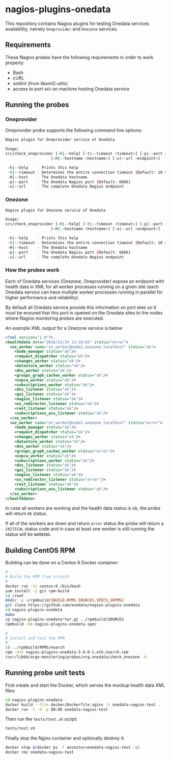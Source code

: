 # nagios-plugins-onedata

This repository contains Nagios plugins for testing Onedata services availability,
namely `Oneprovider` and `Onezone` services.

## Requirements

These Nagios probes have the following requirements in order to work properly:

- Bash
- cURL
- xmllint (from libxml2-utils)
- access to port `443` on machine hosting Onedata service

## Running the probes

### Oneprovider

Oneprovider probe supports the following command line options:

```bash
Nagios plugin for Oneprovider service of Onedata

Usage:
src/check_oneprovider [-h|--help] [-t|--timeout <timeout>] [-p|--port <port>]
                    [-H|--hostname <hostname>] [-u|--url <endpoint>]

 -h|--help    - Prints this help
 -t|--timeout - Determines the entire connection timeout (Default: 10 seconds)
 -H|--host    - The Onedata hostname
 -p|--port    - The Onedata Nagios port (Default: 6666)
 -u|--url     - The complete Onedata Nagios endpoint
```

### Onezone

```bash
Nagios plugin for Onezone service of Onedata

Usage:
src/check_oneprovider [-h|--help] [-t|--timeout <timeout>] [-p|--port <port>]
                    [-H|--hostname <hostname>] [-u|--url <endpoint>]

 -h|--help    - Prints this help
 -t|--timeout - Determines the entire connection timeout (Default: 10 seconds)
 -H|--host    - The Onedata hostname
 -p|--port    - The Onedata Nagios port (Default: 6666)
 -u|--url     - The complete Onedata Nagios endpoint
```

### How the probes work

Each of Onedata services (Onezone, Oneprovider) expose an endpoint with health data in
XML for all worker processes running on a given site (each Onedata service can have
mutliple worker processes running in parallel for higher performance and reliability).

By default all Onedata service provide this information on port `6666` so it must be ensured that this port is opened on the Onedata sites to the nodes where Nagios monitoring probes are executed.

An example XML output for a Onezone service is below:

```xml
<?xml version="1.0"?>
<healthdata date="2016/11/24 13:10:02" status="error">
  <oz_worker name="oz_worker@node1.onezone.localhost" status="ok">
    <node_manager status="ok"/>
    <request_dispatcher status="ok"/>
    <changes_worker status="ok"/>
    <datastore_worker status="ok"/>
    <dns_worker status="ok"/>
    <groups_graph_caches_worker status="ok"/>
    <ozpca_worker status="ok"/>
    <subscriptions_worker status="ok"/>
    <dns_listener status="ok"/>
    <gui_listener status="ok"/>
    <nagios_listener status="ok"/>
    <oz_redirector_listener status="ok"/>
    <rest_listener status="ok"/>
    <subscriptions_wss_listener status="ok"/>
  </oz_worker>
  <oz_worker name="oz_worker@node2.onezone.localhost" status="error">
    <node_manager status="ok"/>
    <request_dispatcher status="ok"/>
    <changes_worker status="ok"/>
    <datastore_worker status="ok"/>
    <dns_worker status="ok"/>
    <groups_graph_caches_worker status="error"/>
    <ozpca_worker status="ok"/>
    <subscriptions_worker status="ok"/>
    <dns_listener status="ok"/>
    <gui_listener status="ok"/>
    <nagios_listener status="ok"/>
    <oz_redirector_listener status="error"/>
    <rest_listener status="ok"/>
    <subscriptions_wss_listener status="ok"/>
  </oz_worker>
</healthdata>
```

In case all workers are working and the health data status is ok, the probe will return `OK` status.

If all of the workers are down and return `error` status the probe will return a `CRITICAL` status code and in case at least one worker is still running the status will be `WARNING`.

## Building CentOS RPM

Building can be done on a Centos 6 Docker container:

```bash
#
# Build the RPM from scratch
#
docker run -ti centos:6 /bin/bash
yum install -y git rpm-build
cd /root
mkdir -p ~/rpmbuild/{BUILD,RPMS,SOURCES,SPECS,SRPMS}
git clone https://github.com/onedata/nagios-plugins-onedata
cd nagios-plugins-onedata
make
cp nagios-plugins-onedata*tar.gz ../rpmbuild/SOURCES
rpmbuild -bb nagios-plugins-onedata.spec

#
# Install and test the RPM
#
cd ../rpmbuild/RPMS/noarch
rpm -Uvh nagios-plugins-onedata-3.0.0-1.el6.noarch.rpm
/usr/lib64/argo-monitoring/probes/org.onedata/check_onezone -h
```

## Running probe unit tests

First create and start the Docker, which serves the mockup health data XML files:

```bash
cd nagios-plugins-onedata
docker build --file docker/Dockerfile.nginx -t onedata-nagios-test .
docker run -t -d -p 80:80 onedata-nagios-test
```

Then run the `tests/test.sh` script:

```bash
tests/test.sh
```

Finally stop the Nginx container and optionally destroy it:

```bash
docker stop $(docker ps -f ancestor=onedata-nagios-test -q)
docker rmi onedata-nagios-test
```
